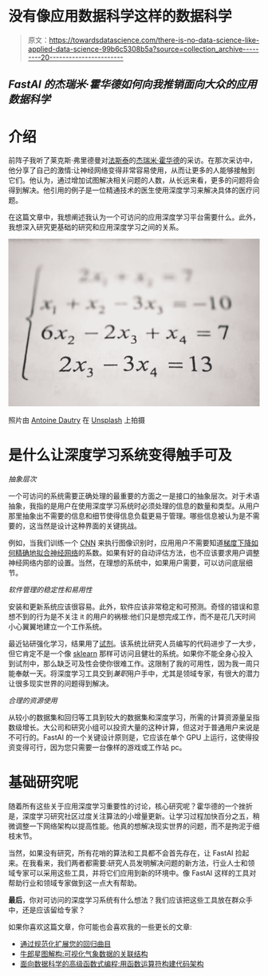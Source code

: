 # 没有像应用数据科学这样的数据科学

> 原文：<https://towardsdatascience.com/there-is-no-data-science-like-applied-data-science-99b6c5308b5a?source=collection_archive---------20----------------------->

## *FastAI 的杰瑞米·霍华德如何向我推销面向大众的应用数据科学*

# 介绍

前阵子我听了莱克斯·弗里德曼对[法斯泰](https://www.fast.ai/)的[杰瑞米·霍华德](https://youtu.be/J6XcP4JOHmk)的采访。在那次采访中，他分享了自己的激情:让神经网络变得非常容易使用，从而让更多的人能够接触到它们。他认为，通过增加试图解决相关问题的人数，从长远来看，更多的问题将会得到解决。他引用的例子是一位精通技术的医生使用深度学习来解决具体的医疗问题。

在这篇文章中，我想阐述我认为一个可访问的应用深度学习平台需要什么。此外，我想深入研究更基础的研究和应用深度学习之间的关系。

![](img/9fc9f039ea315f241c62e0a3d7575242.png)

照片由 [Antoine Dautry](https://unsplash.com/@antoine1003?utm_source=unsplash&utm_medium=referral&utm_content=creditCopyText) 在 [Unsplash](https://unsplash.com/s/photos/mathematic?utm_source=unsplash&utm_medium=referral&utm_content=creditCopyText) 上拍摄

# 是什么让深度学习系统变得触手可及

*抽象层次*

一个可访问的系统需要正确处理的最重要的方面之一是接口的抽象层次。对于术语抽象，我指的是用户在使用深度学习系统时必须处理的信息的数量和类型。从用户那里抽象出不需要的信息和细节使得信息负载更易于管理。哪些信息被认为是不需要的，这当然是设计这种界面的关键挑战。

例如，当我们训练一个 [CNN](https://en.wikipedia.org/wiki/Convolutional_neural_network) 来执行图像识别时，应用用户不需要知道[梯度下降如何精确地拟合神经网络](https://ml4a.github.io/ml4a/how_neural_networks_are_trained/)的系数。如果有好的自动评估方法，也不应该要求用户调整神经网络内部的设置。当然，在理想的系统中，如果用户需要，可以访问底层细节。

*软件管理的稳定性和易用性*

安装和更新系统应该很容易。此外，软件应该非常稳定和可预测。奇怪的错误和意想不到的行为是不关注 it 的用户的祸根:他们只是想完成工作，而不是花几天时间小心翼翼地建立一个工作系统。

最近钻研强化学习，结果用了[试剂](https://reagent.ai/)。该系统比研究人员编写的代码进步了一大步，但它肯定不是一个像 [sklearn](https://scikit-learn.org/stable/) 那样可访问且健壮的系统。如果你不能全身心投入到试剂中，那么缺乏可及性会使你很难工作。这限制了我的可用性，因为我一周只能奉献一天。将深度学习工具交到*兼职*用户手中，尤其是领域专家，有很大的潜力让很多现实世界的问题得到解决。

*合理的资源使用*

从较小的数据集和回归等工具到较大的数据集和深度学习，所需的计算资源量呈指数级增长。大公司和研究小组可以投资大量的这种计算，但这对于普通用户来说是不可行的。FastAI 的一个关键设计原则是，它应该在单个 GPU 上运行，这使得投资变得可行，因为您只需要一台像样的游戏或工作站 pc。

# 基础研究呢

随着所有这些关于应用深度学习重要性的讨论，核心研究呢？霍华德的一个挫折是，深度学习研究社区过度关注算法的小增量更新。让学习过程加快百分之五，稍微调整一下网络架构以提高性能。他真的想解决现实世界的问题，而不是拘泥于细枝末节。

当然，如果没有研究，所有花哨的算法和工具都不会首先存在，让 FastAI 捡起来。在我看来，我们两者都需要:研究人员发明解决问题的新方法，行业人士和领域专家可以采用这些工具，并将它们应用到新的环境中。像 FastAI 这样的工具对帮助行业和领域专家做到这一点大有帮助。

**最后**，你对可访问的深度学习系统有什么想法？我们应该把这些工具放在群众手中，还是应该留给专家？

如果你喜欢这篇文章，你可能也会喜欢我的一些更长的文章:

*   [通过规范化扩展您的回归曲目](/expanding-your-regression-repertoire-with-regularisation-903d2c9f7b28)
*   [牛郎星图解构:可视化气象数据的关联结构](/altair-plot-deconstruction-visualizing-the-correlation-structure-of-weather-data-38fb5668c5b1)
*   [面向数据科学的高级函数式编程:用函数运算符构建代码架构](/advanced-functional-programming-for-data-science-building-code-architectures-with-function-dd989cc3b0da)